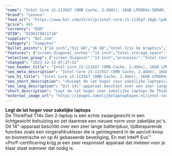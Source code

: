 ```yaml
---
"name": "Intel Core i5-1135G7 (8MB Cache, 2.4GHz), 16GB LPDDR4x-SDRAM, 512GB SSD, 35.6 cm (14\") Full HD 1920 x 1080 IPS, Intel Iris Xe Graphics, WLAN, Webcam, Windows 11 Pro 64-bit"
"brand": "Lenovo"
"feed_url": "https://www.bol.com/nl/nl/p/intel-core-i5-1135g7-16gb-lpddr4x-sdram-512gb-ssd-35-6-cm-full-hd-1920-x-1080-ips-intel-iris-xe-graphics-wlan-webcam-windows-11-pro-64-bit/9300000142450660"
"price": 965
"currency": "EUR"
"GTIN": "0196378811710"
"supplier": "Bol.com"
"category": "Computer"
"bullet_points": ["14 inch","512 GB","16 GB","Intel Iris Xe Graphics","Windows"]
"features": {"screen_diagonal_inches":"14 inch","total_storage_space":"512 GB","memory_size":"16 GB","graphics_card":"Intel Iris Xe Graphics","operating_system":"Windows"}
"selection_group": {"screen_diagonal":"14 inch","processor":"Intel Core i5","changed_price_past_3_days":false}
"changed": "2023-12-13 07:27:51"
"seo_header_title": "Intel Core i5-1135G7 (8MB Cache, 2.4GHz), 16GB LPDDR4x-SDRAM, 512GB SSD, 35.6 cm (14\") Full HD 1920 x 1080 IPS, Intel Iris Xe Graphics, WLAN, Webcam, Windows 11 Pro 64-bit"
"seo_meta_description": "Intel Core i5-1135G7 (8MB Cache, 2.4GHz), 16GB LPDDR4x-SDRAM, 512GB SSD, 35.6 cm (14\") Full HD 1920 x 1080 IPS, Intel Iris Xe Graphics, WLAN, Webcam, Windows 11 Pro 64-bit"
"seo_h1_title": "Intel Core i5-1135G7 (8MB Cache, 2.4GHz), 16GB LPDDR4x-SDRAM, 512GB SSD, 35.6 cm (14\") Full HD 1920 x 1080 IPS, Intel Iris Xe Graphics, WLAN, Webcam, Windows 11 Pro 64-bit"
"seo_short_description": "<b>Legt de lat hoger voor zakelijke laptops</b> <br />De ThinkPad T14s Gen 2-laptop is een echte zwaargewicht in een lichtgewicht behuizing en zet daarmee een nieuwe norm voor zakelijke pc's."
"seo_long_description": "Dit 14\"-apparaat beschikt over een zeer lange batterijduur, tijdbesparende functies zoals een vingerafdruklezer die is geïntegreerd in de aan/uit-knop en biometrische en op AI gebaseerde beveiliging. En met Intel® Evo™ vPro®-certificering krijg je een zeer responsief apparaat dat meteen voor je klaar staat wanneer dat nodig is."
"short_description": "Legt de lat hoger voor zakelijke laptops De ThinkPad T14s Gen 2-laptop is een echte zwaargewicht in een lichtgewicht behuizing en zet daarmee een nieuwe norm voor zakelijke pc's. Dit 14\"-apparaat beschikt over een zeer lange batterijduur, tijdbesparende functies zoals een vingerafdruklezer die is geïntegreerd in de aan/uit-knop en biometrische en op AI gebaseerde beveiliging. En met Intel® Evo™ vPro®-certificering krijg je een zeer responsief apparaat dat meteen voor je klaar staat wanneer dat nodig is."
"external_image_url": "https://images.zakelijkelaptopkopen.nl/intel-core-i5-1135g7-16gb-lpddr4x-sdram-512gb-ssd-35-6-cm-full-hd-1920-x-1080-ips-intel-iris-xe-graphics-wlan-webcam-windows-11-pro-64-bit.webp"
---
```


<b>Legt de lat hoger voor zakelijke laptops</b> <br />De ThinkPad T14s Gen 2-laptop is een echte zwaargewicht in een lichtgewicht behuizing en zet daarmee een nieuwe norm voor zakelijke pc's. Dit 14"-apparaat beschikt over een zeer lange batterijduur, tijdbesparende functies zoals een vingerafdruklezer die is geïntegreerd in de aan/uit-knop en biometrische en op AI gebaseerde beveiliging. En met Intel® Evo™ vPro®-certificering krijg je een zeer responsief apparaat dat meteen voor je klaar staat wanneer dat nodig is.
